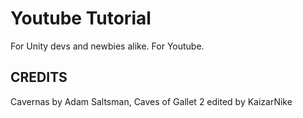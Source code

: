 # Youtube Tutorial
 For Unity devs and newbies alike. For Youtube.

## CREDITS

Cavernas by Adam Saltsman, Caves of Gallet 2 edited by KaizarNike